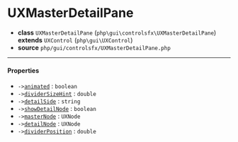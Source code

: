# UXMasterDetailPane

- **class** `UXMasterDetailPane` (`php\gui\controlsfx\UXMasterDetailPane`) **extends** `UXControl` (`php\gui\UXControl`)
- **source** `php/gui/controlsfx/UXMasterDetailPane.php`

---

#### Properties

- `->`[`animated`](#prop-animated) : `boolean`
- `->`[`dividerSizeHint`](#prop-dividersizehint) : `double`
- `->`[`detailSide`](#prop-detailside) : `string`
- `->`[`showDetailNode`](#prop-showdetailnode) : `boolean`
- `->`[`masterNode`](#prop-masternode) : `UXNode`
- `->`[`detailNode`](#prop-detailnode) : `UXNode`
- `->`[`dividerPosition`](#prop-dividerposition) : `double`